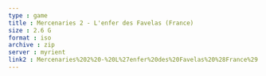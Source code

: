 ```yaml
---
type : game
title : Mercenaries 2 - L'enfer des Favelas (France)
size : 2.6 G
format : iso
archive : zip
server : myrient
link2 : Mercenaries%202%20-%20L%27enfer%20des%20Favelas%20%28France%29
---
```

